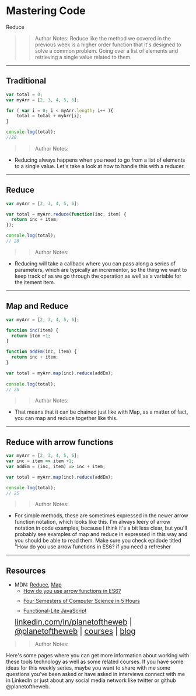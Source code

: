 <!-- .slide: data-state="title" -->

# Mastering Code
Reduce

> >Author Notes:
Reduce like the method we covered in the previous week is a higher order function that it's designed to solve a common problem. Going over a list of elements and retrieving a single value related to them.

---

## Traditional

```javascript
var total = 0;
var myArr = [2, 3, 4, 5, 6];

for ( var i = 0; i < myArr.length; i++ ){
    total = total + myArr[i];
}

console.log(total);
//20
```

> > Author Notes:

- Reducing always happens when you need to go from a list of elements to a single value. Let's take a look at how to handle this with a reducer.


---

## Reduce

```javascript
var myArr = [2, 3, 4, 5, 6];

var total = myArr.reduce(function(inc, item) {
  return inc + item; 
});

console.log(total);
// 20
```

> > Author Notes:

- Reducing will take a callback where you can pass along a series of parameters, which are typically an incrementor, so the thing we want to keep track of as we go through the operation as well as a variable for the itement item. 


---
## Map and Reduce

```javascript
var myArr = [2, 3, 4, 5, 6];

function inc(item) {
  return item +1;
}

function addEm(inc, item) {
  return inc + item;
}

var total = myArr.map(inc).reduce(addEm);
 
console.log(total);
// 25
```

> > Author Notes:

- That means that it can be chained just like with Map, as a matter of fact, you can map and reduce together like this.

---
## Reduce with arrow functions

```javascript
var myArr = [2, 3, 4, 5, 6];
var inc = item => item +1;
var addEm = (inc, item) => inc + item;

var total = myArr.map(inc).reduce(addEm); 

console.log(total);
// 25
```

> > Author Notes:

- For simple methods, these are sometimes expressed in the newer arrow function notation, which looks like this. I'm always leery of arrow notation in code examples, because I think it's a bit less clear, but you'll probably see examples of map and reduce in expressed in this way and you should be able to read them. Make sure you check epidode titled "How do you use arrow functions in ES6? if you need a refresher

---
## Resources
<ul>
  <li>MDN: <a href="https://developer.mozilla.org/en-US/docs/Web/JavaScript/Reference/Global_Objects/Array/Reduce">Reduce</a>, <a href="https://developer.mozilla.org/en-US/docs/Web/JavaScript/Reference/Global_Objects/Array/map">Map</a></li>
  <li style="list-style: none;">
    <ul>
      <li style="margin-bottom: 10px"><a href="https://www.linkedin.com/learning/mastering-web-developer-interview-code/how-do-you-use-arrow-functions-in-es6?trk=insiders_6787408_learning">How do you use arrow functions in ES6?</a></li>
      <li style="margin-bottom: 10px"><a href="https://www.linkedin.com/learning/four-semesters-of-computer-science-in-5-hours?trk=insiders_6787408_learning">Four Semesters of Computer Science in 5 Hours</a></li>
      <li style="margin-bottom: 10px"><a href="https://www.linkedin.com/learning/functional-lite-javascript?trk=insiders_6787408_learning">Functional-Lite JavaScript</a></li>
    </ul>
  </li>
  <li style="list-style: none; font-size: 1.3rem;"><a href="hhttps://www.linkedin.com/in/planetoftheweb">linkedin.com/in/planetoftheweb</a> | <a href="https://www.twitter.com/planetoftheweb">@planetoftheweb</a> | <a href="https://www.linkedin.com/learning/instructors/ray-villalobos?trk=insiders_6787408_learning">courses</a> | <a href="https://raybo.org">blog</a></li>
</ul>

> > Author Notes:

Here's some pages where you can get more information about working with these tools technology as well as some related courses. If you have some ideas for this weekly series, maybe you want to share with me some questions you've been asked or have asked in interviews connect with me in LinkedIn or just about any social media network like twitter or github @planetoftheweb.
